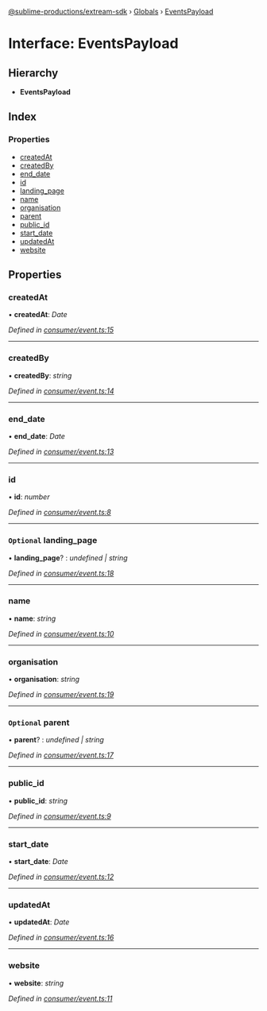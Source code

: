 [@sublime-productions/extream-sdk](../README.md) › [Globals](../globals.md) › [EventsPayload](eventspayload.md)

# Interface: EventsPayload

## Hierarchy

* **EventsPayload**

## Index

### Properties

* [createdAt](eventspayload.md#createdat)
* [createdBy](eventspayload.md#createdby)
* [end_date](eventspayload.md#end_date)
* [id](eventspayload.md#id)
* [landing_page](eventspayload.md#optional-landing_page)
* [name](eventspayload.md#name)
* [organisation](eventspayload.md#organisation)
* [parent](eventspayload.md#optional-parent)
* [public_id](eventspayload.md#public_id)
* [start_date](eventspayload.md#start_date)
* [updatedAt](eventspayload.md#updatedat)
* [website](eventspayload.md#website)

## Properties

###  createdAt

• **createdAt**: *Date*

*Defined in [consumer/event.ts:15](https://github.com/Extream-SaaS/ex-sdk/blob/ed34b16/src/consumer/event.ts#L15)*

___

###  createdBy

• **createdBy**: *string*

*Defined in [consumer/event.ts:14](https://github.com/Extream-SaaS/ex-sdk/blob/ed34b16/src/consumer/event.ts#L14)*

___

###  end_date

• **end_date**: *Date*

*Defined in [consumer/event.ts:13](https://github.com/Extream-SaaS/ex-sdk/blob/ed34b16/src/consumer/event.ts#L13)*

___

###  id

• **id**: *number*

*Defined in [consumer/event.ts:8](https://github.com/Extream-SaaS/ex-sdk/blob/ed34b16/src/consumer/event.ts#L8)*

___

### `Optional` landing_page

• **landing_page**? : *undefined | string*

*Defined in [consumer/event.ts:18](https://github.com/Extream-SaaS/ex-sdk/blob/ed34b16/src/consumer/event.ts#L18)*

___

###  name

• **name**: *string*

*Defined in [consumer/event.ts:10](https://github.com/Extream-SaaS/ex-sdk/blob/ed34b16/src/consumer/event.ts#L10)*

___

###  organisation

• **organisation**: *string*

*Defined in [consumer/event.ts:19](https://github.com/Extream-SaaS/ex-sdk/blob/ed34b16/src/consumer/event.ts#L19)*

___

### `Optional` parent

• **parent**? : *undefined | string*

*Defined in [consumer/event.ts:17](https://github.com/Extream-SaaS/ex-sdk/blob/ed34b16/src/consumer/event.ts#L17)*

___

###  public_id

• **public_id**: *string*

*Defined in [consumer/event.ts:9](https://github.com/Extream-SaaS/ex-sdk/blob/ed34b16/src/consumer/event.ts#L9)*

___

###  start_date

• **start_date**: *Date*

*Defined in [consumer/event.ts:12](https://github.com/Extream-SaaS/ex-sdk/blob/ed34b16/src/consumer/event.ts#L12)*

___

###  updatedAt

• **updatedAt**: *Date*

*Defined in [consumer/event.ts:16](https://github.com/Extream-SaaS/ex-sdk/blob/ed34b16/src/consumer/event.ts#L16)*

___

###  website

• **website**: *string*

*Defined in [consumer/event.ts:11](https://github.com/Extream-SaaS/ex-sdk/blob/ed34b16/src/consumer/event.ts#L11)*
